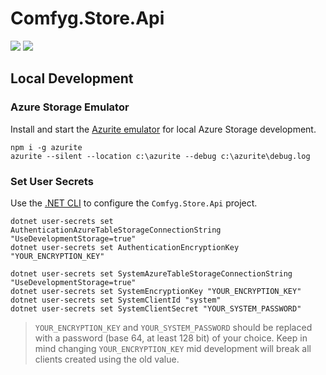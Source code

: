 # Comfyg.Store.Api

[![](https://img.shields.io/docker/v/dvol/comfyg/latest?style=flat-square)](https://hub.docker.com/r/dvol/comfyg)
[![](https://img.shields.io/github/license/DavidVollmers/Comfyg?style=flat-square)](https://github.com/DavidVollmers/Comfyg/blob/main/LICENSE.txt)

## Local Development

### Azure Storage Emulator

Install and start the [Azurite emulator](https://learn.microsoft.com/en-us/azure/storage/common/storage-use-azurite) for
local Azure Storage development.

```shell
npm i -g azurite
azurite --silent --location c:\azurite --debug c:\azurite\debug.log
```

### Set User Secrets

Use the [.NET CLI](https://learn.microsoft.com/en-us/dotnet/core/tools/) to configure the `Comfyg.Store.Api` project.

```shell
dotnet user-secrets set AuthenticationAzureTableStorageConnectionString "UseDevelopmentStorage=true"
dotnet user-secrets set AuthenticationEncryptionKey "YOUR_ENCRYPTION_KEY"

dotnet user-secrets set SystemAzureTableStorageConnectionString "UseDevelopmentStorage=true"
dotnet user-secrets set SystemEncryptionKey "YOUR_ENCRYPTION_KEY"
dotnet user-secrets set SystemClientId "system"
dotnet user-secrets set SystemClientSecret "YOUR_SYSTEM_PASSWORD"
```

> `YOUR_ENCRYPTION_KEY` and `YOUR_SYSTEM_PASSWORD` should be replaced with a password (base 64, at least 128 bit) of
> your choice. Keep in mind changing `YOUR_ENCRYPTION_KEY` mid development will break all clients created using the old
> value.
